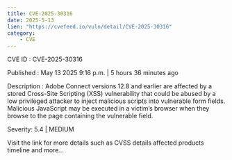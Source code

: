```yaml
---
title: CVE-2025-30316
date: 2025-5-13
lien: "https://cvefeed.io/vuln/detail/CVE-2025-30316"
category:
    - CVE
---
```


CVE ID : CVE-2025-30316

Published :  May 13
2025
9:16 p.m. | 5 hours
36 minutes ago

Description : Adobe Connect versions 12.8 and earlier are affected by a stored Cross-Site Scripting (XSS) vulnerability that could be abused by a low privileged attacker to inject malicious scripts into vulnerable form fields. Malicious JavaScript may be executed in a victim’s browser when they browse to the page containing the vulnerable field.

Severity: 5.4 | MEDIUM

Visit the link for more details
such as CVSS details
affected products
timeline
and more...
